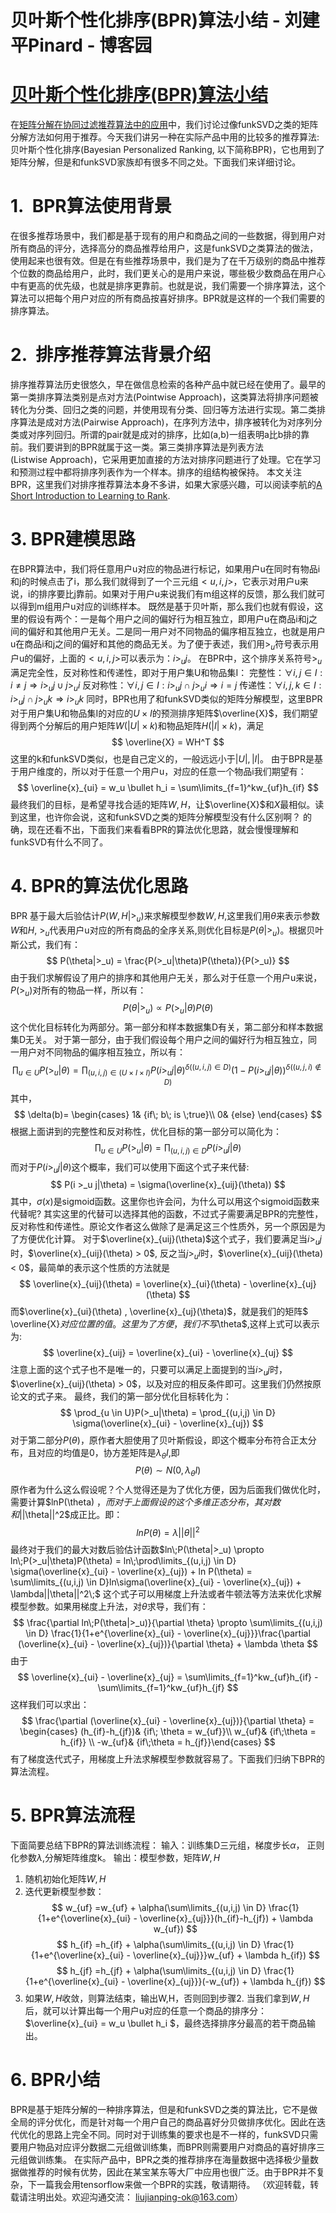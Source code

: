 
# 贝叶斯个性化排序(BPR)算法小结 - 刘建平Pinard - 博客园






# [贝叶斯个性化排序(BPR)算法小结](https://www.cnblogs.com/pinard/p/9128682.html)
在[矩阵分解在协同过滤推荐算法中的应用](https://www.cnblogs.com/pinard/p/6351319.html)中，我们讨论过像funkSVD之类的矩阵分解方法如何用于推荐。今天我们讲另一种在实际产品中用的比较多的推荐算法:贝叶斯个性化排序(Bayesian Personalized Ranking, 以下简称BPR)，它也用到了矩阵分解，但是和funkSVD家族却有很多不同之处。下面我们来详细讨论。
# 1.  BPR算法使用背景
在很多推荐场景中，我们都是基于现有的用户和商品之间的一些数据，得到用户对所有商品的评分，选择高分的商品推荐给用户，这是funkSVD之类算法的做法，使用起来也很有效。但是在有些推荐场景中，我们是为了在千万级别的商品中推荐个位数的商品给用户，此时，我们更关心的是用户来说，哪些极少数商品在用户心中有更高的优先级，也就是排序更靠前。也就是说，我们需要一个排序算法，这个算法可以把每个用户对应的所有商品按喜好排序。BPR就是这样的一个我们需要的排序算法。
# 2.  排序推荐算法背景介绍
排序推荐算法历史很悠久，早在做信息检索的各种产品中就已经在使用了。最早的第一类排序算法类别是点对方法(Pointwise Approach)，这类算法将排序问题被转化为分类、回归之类的问题，并使用现有分类、回归等方法进行实现。第二类排序算法是成对方法(Pairwise Approach)，在序列方法中，排序被转化为对序列分类或对序列回归。所谓的pair就是成对的排序，比如(a,b)一组表明a比b排的靠前。我们要讲到的BPR就属于这一类。第三类排序算法是列表方法(Listwise Approach)，它采用更加直接的方法对排序问题进行了处理。它在学习和预测过程中都将排序列表作为一个样本。排序的组结构被保持。
本文关注BPR，这里我们对排序推荐算法本身不多讲，如果大家感兴趣，可以阅读李航的[A Short Introduction to Learning to Rank](http://times.cs.uiuc.edu/course/598f13/l2r.pdf).
# 3. BPR建模思路
在BPR算法中，我们将任意用户u对应的物品进行标记，如果用户u在同时有物品i和j的时候点击了i，那么我们就得到了一个三元组$<u,i,j>$，它表示对用户u来说，i的排序要比j靠前。如果对于用户u来说我们有m组这样的反馈，那么我们就可以得到m组用户u对应的训练样本。
既然是基于贝叶斯，那么我们也就有假设，这里的假设有两个：一是每个用户之间的偏好行为相互独立，即用户u在商品i和j之间的偏好和其他用户无关。二是同一用户对不同物品的偏序相互独立，也就是用户u在商品i和j之间的偏好和其他的商品无关。为了便于表述，我们用$>_u$符号表示用户u的偏好，上面的$<u,i,j>$可以表示为：$i>_uj$。
在BPR中，这个排序关系符号$>_u$满足完全性，反对称性和传递性，即对于用户集U和物品集I：
完整性：$\forall i,j \in I: i \neq j \Rightarrow i >_u j\; \cup\;  j>_u i$
反对称性：$\forall i,j \in I: i >_u j\; \cap\;  j>_u i \Rightarrow i=j$
传递性：$\forall i,j,k \in I: i >_u j\; \cap\;  j>_u k \Rightarrow i>_uk$
同时，BPR也用了和funkSVD类似的矩阵分解模型，这里BPR对于用户集U和物品集I的对应的$U \times I$的预测排序矩阵$\overline{X}$，我们期望得到两个分解后的用户矩阵$W$($|U| \times k$)和物品矩阵$H$($|I| \times k$)，满足
$$
\overline{X} = WH^T
$$
这里的k和funkSVD类似，也是自己定义的，一般远远小于$|U|,|I|$。
由于BPR是基于用户维度的，所以对于任意一个用户u，对应的任意一个物品i我们期望有：
$$
\overline{x}_{ui} = w_u \bullet h_i = \sum\limits_{f=1}^kw_{uf}h_{if}
$$
最终我们的目标，是希望寻找合适的矩阵$W,H$，让$\overline{X}$和$X$最相似。读到这里，也许你会说，这和funkSVD之类的矩阵分解模型没有什么区别啊？ 的确，现在还看不出，下面我们来看看BPR的算法优化思路，就会慢慢理解和funkSVD有什么不同了。
# 4. BPR的算法优化思路
BPR 基于最大后验估计$P(W,H|>_u)$来求解模型参数$W,H$,这里我们用$\theta$来表示参数$W$和$H$, $>_u$代表用户u对应的所有商品的全序关系,则优化目标是$P(\theta|>_u)$。根据贝叶斯公式，我们有：
$$
P(\theta|>_u) = \frac{P(>_u|\theta)P(\theta)}{P(>_u)}
$$
由于我们求解假设了用户的排序和其他用户无关，那么对于任意一个用户u来说，$P(>_u)$对所有的物品一样，所以有：
$$
P(\theta|>_u) \propto P(>_u|\theta)P(\theta)
$$
这个优化目标转化为两部分。第一部分和样本数据集D有关，第二部分和样本数据集D无关。
对于第一部分，由于我们假设每个用户之间的偏好行为相互独立，同一用户对不同物品的偏序相互独立，所以有：
$$
\prod_{u \in U}P(>_u|\theta) = \prod_{(u,i,j) \in (U \times I \times I)}P(i >_u j|\theta)^{\delta((u,i,j) \in D)}(1-P(i >_u j|\theta))^{\delta((u,j,i) \not\in D) }
$$
其中，
$$
\delta(b)= \begin{cases} 1& {if\; b\; is \;true}\\ 0& {else} \end{cases}
$$
根据上面讲到的完整性和反对称性，优化目标的第一部分可以简化为：
$$
\prod_{u \in U}P(>_u|\theta) = \prod_{(u,i,j) \in D}P(i >_u j|\theta)
$$
而对于$P(i >_u j|\theta)$这个概率，我们可以使用下面这个式子来代替:
$$
P(i >_u j|\theta) = \sigma(\overline{x}_{uij}(\theta))
$$
其中，$\sigma(x)$是sigmoid函数。这里你也许会问，为什么可以用这个sigmoid函数来代替呢? 其实这里的代替可以选择其他的函数，不过式子需要满足BPR的完整性，反对称性和传递性。原论文作者这么做除了是满足这三个性质外，另一个原因是为了方便优化计算。
对于$\overline{x}_{uij}(\theta)$这个式子，我们要满足当$i >_u j$时，$\overline{x}_{uij}(\theta) > 0$, 反之当$j >_u i$时，$\overline{x}_{uij}(\theta) < 0$，最简单的表示这个性质的方法就是
$$
\overline{x}_{uij}(\theta) = \overline{x}_{ui}(\theta) - \overline{x}_{uj}(\theta)
$$
而$\overline{x}_{ui}(\theta) , \overline{x}_{uj}(\theta)$，就是我们的矩阵$ \overline{X}$对应位置的值。这里为了方便，我们不写$\theta$,这样上式可以表示为:
$$
\overline{x}_{uij} = \overline{x}_{ui} - \overline{x}_{uj}
$$
注意上面的这个式子也不是唯一的，只要可以满足上面提到的当$i >_u j$时，$\overline{x}_{uij}(\theta) > 0$，以及对应的相反条件即可。这里我们仍然按原论文的式子来。
最终，我们的第一部分优化目标转化为：
$$
\prod_{u \in U}P(>_u|\theta) = \prod_{(u,i,j) \in D} \sigma(\overline{x}_{ui} - \overline{x}_{uj})
$$
对于第二部分$P(\theta)$，原作者大胆使用了贝叶斯假设，即这个概率分布符合正太分布，且对应的均值是0，协方差矩阵是$\lambda_{\theta}I$,即
$$
P(\theta) \sim N(0, \lambda_{\theta}I)
$$
原作者为什么这么假设呢？个人觉得还是为了优化方便，因为后面我们做优化时，需要计算$lnP(\theta) $，而对于上面假设的这个多维正态分布，其对数和$||\theta||^2$成正比。即：
$$
lnP(\theta) = \lambda||\theta||^2
$$
最终对于我们的最大对数后验估计函数$ln\;P(\theta|>_u) \propto ln\;P(>_u|\theta)P(\theta) = ln\;\prod\limits_{(u,i,j) \in D} \sigma(\overline{x}_{ui} - \overline{x}_{uj}) + ln P(\theta) = \sum\limits_{(u,i,j) \in D}ln\sigma(\overline{x}_{ui} - \overline{x}_{uj}) + \lambda||\theta||^2\;$
这个式子可以用梯度上升法或者牛顿法等方法来优化求解模型参数。如果用梯度上升法，对$\theta$求导，我们有： 
$$
\frac{\partial ln\;P(\theta|>_u)}{\partial \theta} \propto \sum\limits_{(u,i,j) \in D} \frac{1}{1+e^{\overline{x}_{ui} - \overline{x}_{uj}}}\frac{\partial (\overline{x}_{ui} - \overline{x}_{uj})}{\partial \theta} + \lambda \theta
$$
由于
$$
\overline{x}_{ui} - \overline{x}_{uj} = \sum\limits_{f=1}^kw_{uf}h_{if} - \sum\limits_{f=1}^kw_{uf}h_{jf}
$$
这样我们可以求出：
$$
\frac{\partial (\overline{x}_{ui} - \overline{x}_{uj})}{\partial \theta} = \begin{cases} (h_{if}-h_{jf})& {if\; \theta = w_{uf}}\\ w_{uf}& {if\;\theta = h_{if}} \\ -w_{uf}& {if\;\theta = h_{jf}}\end{cases}
$$
有了梯度迭代式子，用梯度上升法求解模型参数就容易了。下面我们归纳下BPR的算法流程。
# 5. BPR算法流程
下面简要总结下BPR的算法训练流程：
输入：训练集D三元组，梯度步长$\alpha$， 正则化参数$\lambda$,分解矩阵维度k。
输出：模型参数，矩阵$W,H$
1. 随机初始化矩阵$W,H$
2. 迭代更新模型参数：
$$
w_{uf} =w_{uf} + \alpha(\sum\limits_{(u,i,j) \in D} \frac{1}{1+e^{\overline{x}_{ui} - \overline{x}_{uj}}}(h_{if}-h_{jf}) + \lambda w_{uf}) 
$$
$$
h_{if} =h_{if} + \alpha(\sum\limits_{(u,i,j) \in D} \frac{1}{1+e^{\overline{x}_{ui} - \overline{x}_{uj}}}w_{uf} + \lambda h_{if}) 
$$
$$
h_{jf} =h_{jf} + \alpha(\sum\limits_{(u,i,j) \in D} \frac{1}{1+e^{\overline{x}_{ui} - \overline{x}_{uj}}}(-w_{uf}) + \lambda h_{jf}) 
$$
3. 如果$W,H$收敛，则算法结束，输出W,H，否则回到步骤2.
当我们拿到$W,H$后，就可以计算出每一个用户u对应的任意一个商品的排序分：$\overline{x}_{ui} = w_u \bullet h_i $，最终选择排序分最高的若干商品输出。
# 6. BPR小结
BPR是基于矩阵分解的一种排序算法，但是和funkSVD之类的算法比，它不是做全局的评分优化，而是针对每一个用户自己的商品喜好分贝做排序优化。因此在迭代优化的思路上完全不同。同时对于训练集的要求也是不一样的，funkSVD只需要用户物品对应评分数据二元组做训练集，而BPR则需要用户对商品的喜好排序三元组做训练集。
在实际产品中，BPR之类的推荐排序在海量数据中选择极少量数据做推荐的时候有优势，因此在某宝某东等大厂中应用也很广泛。由于BPR并不复杂，下一篇我会用tensorflow来做一个BPR的实践，敬请期待。
（欢迎转载，转载请注明出处。欢迎沟通交流： liujianping-ok@163.com）





